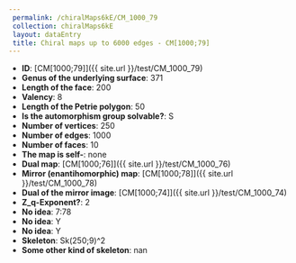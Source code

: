 ```yaml
--- 
 permalink: /chiralMaps6kE/CM_1000_79 
 collection: chiralMaps6kE
 layout: dataEntry
 title: Chiral maps up to 6000 edges - CM[1000;79]
---
```


- **ID**: [CM[1000;79]]({{ site.url }}/test/CM_1000_79)
- **Genus of the underlying surface**: 371
- **Length of the face**: 200
- **Valency**: 8
- **Length of the Petrie polygon**: 50
- **Is the automorphism group solvable?**: S
- **Number of vertices**: 250
- **Number of edges**: 1000
- **Number of faces**: 10
- **The map is self-**: none
- **Dual map**: [CM[1000;76]]({{ site.url }}/test/CM_1000_76)
- **Mirror (enantihomorphic) map**: [CM[1000;78]]({{ site.url }}/test/CM_1000_78)
- **Dual of the mirror image**: [CM[1000;74]]({{ site.url }}/test/CM_1000_74)
- **Z_q-Exponent?**: 2
- **No idea**:  7:78
- **No idea**: Y
- **No idea**: Y
- **Skeleton**: Sk(250;9)^2
- **Some other kind of skeleton**: nan
